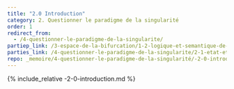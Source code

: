 ```yaml
---
title: "2.0 Introduction"
category: 2. Questionner le paradigme de la singularité
order: 1
redirect_from:
  - /4-questionner-le-paradigme-de-la-singularite/
partiep_link: /3-espace-de-la-bifurcation/1-2-logique-et-semantique-de-la-bifurcation/
parties_link: /4-questionner-le-paradigme-de-la-singularite/2-1-etat-et-passage-au-sein-d-une-bifurcation/
repo: _memoire/4-questionner-le-paradigme-de-la-singularité/-2-0-introduction.md
---
```

{% include_relative -2-0-introduction.md %}
